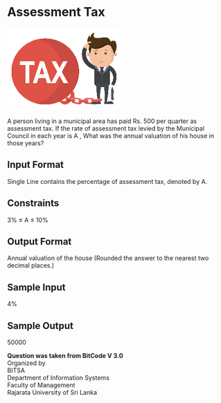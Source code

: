 # Assessment Tax 

![](https://github.com/NadeeTharuka/Programming-Questions/blob/main/Assessment%20Tax/assessment%20tax.png)

A person living in a municipal area has paid Rs. 500 per quarter as assessment tax. If the rate of assessment tax levied by the Municipal Council in each year is A , What was the annual valuation of his house in those years?

## Input Format
Single Line contains the percentage of assessment tax, denoted by A.

## Constraints
3% ≤ A ≤ 10%

## Output Format
Annual valuation of the house (Rounded the answer to the nearest two decimal places.)

## Sample Input 
4%

## Sample Output 
50000

**Question was taken from BitCode V 3.0**   
Organized by  
BITSA  
Department of Information Systems  
Faculty of Management  
Rajarata University of Sri Lanka
